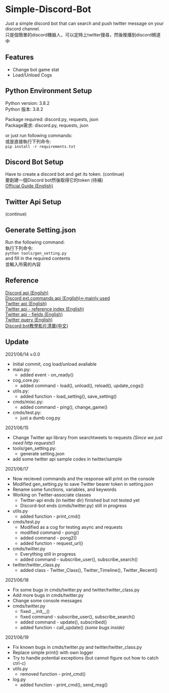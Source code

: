 # Simple-Discord-Bot
Just a simple discord bot that can search and push twitter message on your discord channel.  
只是個簡單的discord機器人，可以定時上twitter搜尋，然後推播到discord頻道中  

## Features
- Change bot game stat
- Load/Unload Cogs

## Python Environment Setup
Python version: 3.8.2  
Python 版本: 3.8.2  
  
Package required: discord.py, requests, json  
Package需求: discord.py, requests, json  
  
or just run following commands:  
或是直接執行下列命令:  
`pip install -r requirements.txt`

## Discord Bot Setup
Have to create a discord bot and get its token. (continue)  
要創建一個Discord bot然後取得它的token (待補)  
[Official Guide (English)](https://discordpy.readthedocs.io/en/stable/discord.html "Official Guide (English)")

## Twitter Api Setup
(continue)

## Generate Setting.json
Run the following command:  
執行下列命令:  
`python tools/gen_setting.py`  
and fill in the required contents  
並輸入所需的內容  

## Reference
[Discord api (Engilsh)](https://discordpy.readthedocs.io/en/stable/api.html "Discord api (Engilsh)")  
[Discord ext.commands api (English)←mainly used](https://discordpy.readthedocs.io/en/stable/ext/commands/commands.html "Discord ext.commands api (English)←mainly used")  
[Twitter api (English)](https://developer.twitter.com/en/docs/twitter-api/early-access "Twitter api (English)")  
[Twitter api - reference index (English)](https://developer.twitter.com/en/docs/twitter-api/api-reference-index "Twitter api - reference index (English)")  
[Twitter api - fields (English)](https://developer.twitter.com/en/docs/twitter-api/fields "Twitter api - fields (English)")  
[Twitter query (English)](https://developer.twitter.com/en/docs/twitter-api/tweets/search/integrate/build-a-query "Twitter query (English)")  
[Discord bot教學影片清單(中文)](https://www.youtube.com/watch?v=4JptXXkqiKU&list=PLSCgthA1Anif1w6mKM3O6xlBGGypXtrtN "Discord bot教學影片清單(中文)")  

## Update
2021/06/14 v.0.0
- Initial commit, cog load/unload avaliable
- main.py:
	- added event - on_ready()
- cog_core.py:
	- added command - load(), unload(), reload(), update_cogs()
- utils.py:
	- added function - load_setting(), save_setting()
- cmds/misc.py:
	- added command - ping(), change_game()
- cmds/test.py:
	- just a dumb cog.py
  
2021/06/15
- Change Twitter api library from searchtweets to requests *(Since we just need http requests!)*
- tools/gen_setting.py:
	- generate setting.json
- add some twitter api sample codes in twitter/sample
  
2021/06/17
- Now recieved commands and the response will print on the console
- Modified gen_setting.py to save Twitter bearer token in setting.json
- Rename some functions, variables, and keywords
- Working on Twitter-associate classes
	- Twitter-api ends (in twitter dir) finished but not tested yet
	- Discord-bot ends (cmds/twitter.py) still in progress
- utils.py
	- added function - print_cmd()
- cmds/test.py
	- Modified as a cog for testing async and requests
	- modified command - pong()
	- added command - pong2()
	- added function - request_url()
- cmds/twitter.py
	- Everything still in progress
	- added command - subscribe_user(), subscribe_search()
- twitter/twitter_class.py
	- added class - Twitter_Class(), Twitter_Timeline(), Twitter_Recent()
  
2021/06/18
- Fix some bugs in cmds/twitter.py and twitter/twitter_class.py
- Add more bugs in cmds/twitter.py
- Change some console messages
- cmds/twitter.py
	- fixed \_\_init\_\_()
	- fixed command - subscribe_user(), subscribe_search()
	- added command - update(), subscribed()
	- added function - call\_update() _(some bugs inside)_
  
2021/06/19
- Fix known bugs in cmds/twitter.py and twitter/twitter_class.py
- Replace simple print() with own logger
- Try to handle potential exceptions (but cannot figure out how to catch ctrl-c)
- utils.py
	- removed function - print_cmd()
- log.py
	- added function - print_cmd(), send_msg()